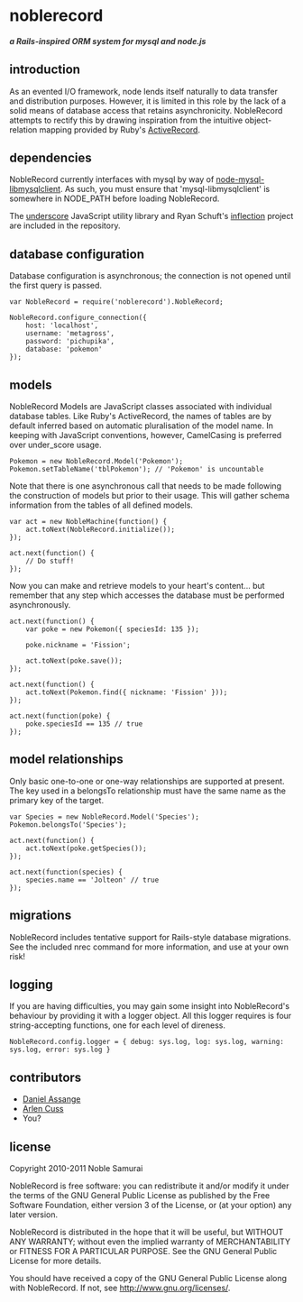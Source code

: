 # noblerecord
##### <span style="color: #333">a Rails-inspired ORM system for mysql and node.js</span> 

## introduction

As an evented I/O framework, node lends itself naturally to data transfer and distribution purposes. However, it is limited in this role by the lack of a solid means of database access that retains asynchronicity. NobleRecord attempts to rectify this by drawing inspiration from the intuitive object-relation mapping provided by Ruby's [ActiveRecord](http://ar.rubyonrails.org/).

## dependencies

NobleRecord currently interfaces with mysql by way of [node-mysql-libmysqlclient](https://github.com/Sannis/node-mysql-libmysqlclient). As such, you must ensure that 'mysql-libmysqlclient' is somewhere in NODE_PATH before loading NobleRecord.

The [underscore](http://documentcloud.github.com/underscore/) JavaScript utility library and Ryan Schuft's [inflection](http://code.google.com/p/inflection-js/) project are included in the repository.

## database configuration

Database configuration is asynchronous; the connection is not opened until the first query is passed.

	var NobleRecord = require('noblerecord').NobleRecord;

	NobleRecord.configure_connection({
		host: 'localhost',
		username: 'metagross',
		password: 'pichupika',
		database: 'pokemon'
	});

## models

NobleRecord Models are JavaScript classes associated with individual database tables. Like Ruby's ActiveRecord, the names of tables are by default inferred based on automatic pluralisation of the model name. In keeping with JavaScript conventions, however, CamelCasing is preferred over under_score usage.

	Pokemon = new NobleRecord.Model('Pokemon');
	Pokemon.setTableName('tblPokemon'); // 'Pokemon' is uncountable

Note that there is one asynchronous call that needs to be made following the construction of models but prior to their usage. This will gather schema information from the tables of all defined models.

	var act = new NobleMachine(function() {
		act.toNext(NobleRecord.initialize());
	});

	act.next(function() {
		// Do stuff!
	});

Now you can make and retrieve models to your heart's content... but remember that any step which accesses the database must be performed asynchronously.

	act.next(function() {
		var poke = new Pokemon({ speciesId: 135 });

		poke.nickname = 'Fission';

		act.toNext(poke.save());
	});

	act.next(function() {
		act.toNext(Pokemon.find({ nickname: 'Fission' }));
	});

	act.next(function(poke) {
		poke.speciesId == 135 // true
	});

## model relationships

Only basic one-to-one or one-way relationships are supported at present. The key used in a belongsTo relationship must have the same name as the primary key of the target.

	var Species = new NobleRecord.Model('Species');
	Pokemon.belongsTo('Species');

	act.next(function() {
		act.toNext(poke.getSpecies());
	});

	act.next(function(species) {
		species.name == 'Jolteon' // true
	});

## migrations

NobleRecord includes tentative support for Rails-style database migrations. See the included nrec command for more information, and use at your own risk!

## logging

If you are having difficulties, you may gain some insight into NobleRecord's behaviour by providing it with a logger object. All this logger requires is four string-accepting functions, one for each level of direness.

	NobleRecord.config.logger = { debug: sys.log, log: sys.log, warning: sys.log, error: sys.log }


## contributors
 - [Daniel Assange](http://github.com/somnidea)
 - [Arlen Cuss](http://github.com/celtic)
 - You?

## license

Copyright 2010-2011 Noble Samurai

NobleRecord is free software: you can redistribute it and/or modify it under the terms of the GNU General Public License as published by the Free Software Foundation, either version 3 of the License, or (at your option) any later version.

NobleRecord is distributed in the hope that it will be useful, but WITHOUT ANY WARRANTY; without even the implied warranty of MERCHANTABILITY or FITNESS FOR A PARTICULAR PURPOSE.  See the GNU General Public License for more details.

You should have received a copy of the GNU General Public License along with NobleRecord.  If not, see http://www.gnu.org/licenses/.

